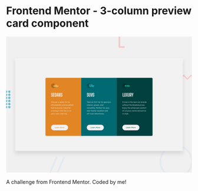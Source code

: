 # Frontend Mentor - 3-column preview card component

![Design preview for the 3-column preview card component coding challenge](./design/desktop-preview.jpg)

A challenge from Frontend Mentor.
Coded by me!
